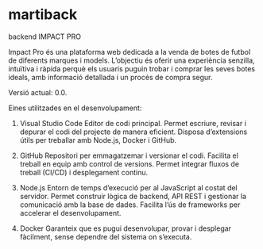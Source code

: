 # martiback
backend
IMPACT PRO

Impact Pro és una plataforma web dedicada a la venda de botes de futbol de diferents marques i models. L’objectiu és oferir una experiència senzilla, intuïtiva i ràpida perquè els usuaris 
puguin trobar i comprar les seves botes ideals, amb informació detallada i un procés de compra segur.

Versió actual: 0.0.

Eines utilitzades en el desenvolupament:

1. Visual Studio Code
Editor de codi principal.
Permet escriure, revisar i depurar el codi del projecte de manera eficient.
Disposa d’extensions útils per treballar amb Node.js, Docker i GitHub.

2. GitHub
Repositori per emmagatzemar i versionar el codi.
Facilita el treball en equip amb control de versions.
Permet integrar fluxos de treball (CI/CD) i desplegament continu.

3. Node.js
Entorn de temps d’execució per al JavaScript al costat del servidor.
Permet construir lògica de backend, API REST i gestionar la comunicació amb la base de dades.
Facilita l’ús de frameworks per accelerar el desenvolupament.

4. Docker
Garanteix que es pugui desenvolupar, provar i desplegar fàcilment, sense dependre del sistema on s’executa.
